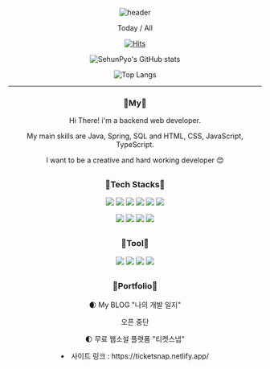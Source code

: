 <div align="center">

 <!-- 헤더 -->
![header](https://capsule-render.vercel.app/api?type=waving&color=auto&height=250&section=header&text=PYO%20SEHUN🤭&fontSize=50)
 
<!-- 방문자 수-->
Today / All
 
[![Hits](https://hits.seeyoufarm.com/api/count/incr/badge.svg?url=https%3A%2F%2Fgithub.com%2FSehunPyo%2F&count_bg=%23A0BCD5&title_bg=%237C94AE&icon=&icon_color=%23E7E7E7&title=hits&edge_flat=false)](https://hits.seeyoufarm.com)

<!-- git stats -->
![SehunPyo's GitHub stats](https://github-readme-stats.vercel.app/api?username=SehunPyo&show_icons=true&theme=radical)
 
![Top Langs](https://github-readme-stats.vercel.app/api/top-langs/?username=SehunPyo&layout=compact&theme=tokyonight)
***



### 🥚My🥚
Hi There! i'm a backend web developer.
 
My main skills are Java, Spring, SQL and HTML, CSS, JavaScript, TypeScript.

I want to be a creative and hard working developer 😊

##

### 🐣Tech Stacks🐣
<!--
 
뱃지 삽입하는 법
<img src="https://img.shields.io/badge/{내용}-{배경 색깔}?style={스타일}&logo={로고이름}&logoColor={로고 색깔}"/>
붙여넣기.

https://simpleicons.org/ 이 사이트에서 검색해보고 나오는 것은 아이콘 삽입됨.
-->
<img src="https://img.shields.io/badge/JAVA-FF8787?style=flat&logo=JAVA&logoColor=white"/> <img src="https://img.shields.io/badge/jQUERY-628E90?style=flat&logo=jQuery&logoColor=white"/> <img src="https://img.shields.io/badge/ORACLE-EDEDED?style=flat&logo=Oracle&logoColor=black"/> <img src="https://img.shields.io/badge/MySQL-FD841F?style=flat&logo=MySQL&logoColor=white"/> <img src="https://img.shields.io/badge/Spring-6DB33F?style=flat&logo=Spring&logoColor=white"/> <img src="https://img.shields.io/badge/Spring Boot-FFDBA4?style=flat&logo=Spring Boot&logoColor=white"/>

<img src="https://img.shields.io/badge/HTML5-607EAA?style=flat&logo=HTML5&logoColor=white"/> <img src="https://img.shields.io/badge/CSS3-FFEBAD?style=flat&logo=CSS3&logoColor=black"/> <img src="https://img.shields.io/badge/JavaScript-D7C0AE?style=flat&logo=JavaScript&logoColor=white"/> <img src="https://img.shields.io/badge/Bootstrap-BFACE0?style=flat&logo=Bootstrap&logoColor=black"/>
##

### 🐥Tool🐥


<img src="https://img.shields.io/badge/Visual Studio Code-4C6793?style=flat&logo=Visual Studio Code&logoColor=white"/> <img src="https://img.shields.io/badge/IntelliJ IDEA-FF9494?style=flat&logo=IntelliJ IDEA&logoColor=white"/> <img src="https://img.shields.io/badge/Eclipse IDE-F8EDE3?style=flat&logo=Eclipse IDE&logoColor=black"/> <img src="https://img.shields.io/badge/GitHub-967E76?style=flat&logo=GitHub&logoColor=black"/>
##

### 🐔Portfolio🐔

🌒 My BLOG "나의 개발 일지"
 
오픈 중단

 
 

🌓 무료 웹소설 플랫폼 "티켓스냅"
<li>
사이트 링크 : https://ticketsnap.netlify.app/
</li>
<!-- <li>
프로젝트 깃허브 : https://github.com/SehunPyo/Portfolio.git
</li> -->

</div> 



